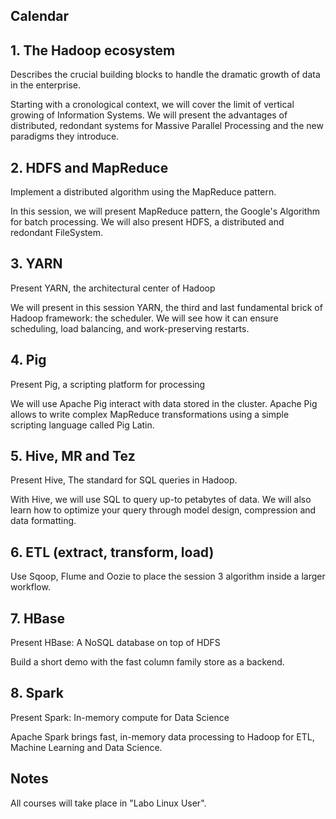 
## Calendar

## 1. The Hadoop ecosystem

Describes the crucial building blocks to handle the dramatic growth of data in the enterprise.

Starting with a cronological context, we will cover the limit of vertical growing
of Information Systems. We will present the advantages of distributed, redondant
systems for Massive Parallel Processing and the new paradigms they introduce.

## 2. HDFS and MapReduce

Implement a distributed algorithm using the MapReduce pattern.

In this session, we will present MapReduce pattern, the Google's Algorithm
for batch processing.
We will also present HDFS, a distributed and redondant FileSystem.

## 3. YARN

Present YARN, the architectural center of Hadoop

We will present in this session YARN, the third and last fundamental brick of
Hadoop framework: the scheduler. We will see how it can ensure scheduling,
load balancing, and work-preserving restarts.

## 4. Pig

Present Pig, a scripting platform for processing

We will use Apache Pig interact with data stored in the cluster. Apache Pig allows
to write complex MapReduce transformations using a simple scripting language called Pig Latin.

## 5. Hive, MR and Tez

Present Hive, The standard for SQL queries in Hadoop.

With Hive, we will use SQL to query up-to petabytes of data.
We will also learn how to optimize your query through model design,
compression and data formatting.

## 6. ETL (extract, transform, load)

Use Sqoop, Flume and Oozie to place the session 3 algorithm inside a larger workflow.

## 7. HBase

Present HBase: A NoSQL database on top of HDFS

Build a short demo with the fast column family store as a backend.

## 8. Spark

Present Spark: In-memory compute for Data Science

Apache Spark brings fast, in-memory data processing to Hadoop for ETL, Machine Learning
and Data Science.

## Notes

All courses will take place in "Labo Linux User".
